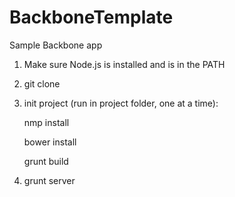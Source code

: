 BackboneTemplate
================

Sample Backbone app

1. Make sure Node.js is installed and is in the PATH

2. git clone

3. init project (run in project folder, one at a time):

	nmp install

	bower install

	grunt build

4. grunt server

